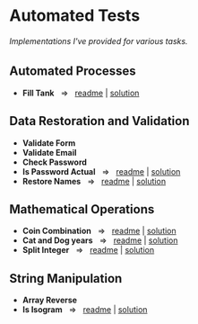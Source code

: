 # Automated Tests
###### Implementations I've provided for various tasks.


## Automated Processes
- **Fill Tank** ‎ ‎    =>‎‎   ‎ ‎  [readme](https://github.com/TykhonKozachenko/fill_tank/blob/tests/readme.md) | [solution](https://github.com/TykhonKozachenko/fill_tank/commit/009cfed8e8ad2f298f83c497d1ff6aeda8e07a9f)

## Data Restoration and Validation
- **Validate Form**
- **Validate Email**
- **Check Password**
- **Is Password Actual**  ‎ ‎    =>‎‎   ‎ ‎  [readme](https://github.com/TykhonKozachenko/is_password_actual/blob/tests/README.md) | [solution](https://github.com/TykhonKozachenko/is_password_actual/commit/3c790d5fae44e7837844ee7a4aa2a7dfde283efe)
- **Restore Names** ‎ ‎    =>‎‎   ‎ ‎  [readme](https://github.com/TykhonKozachenko/restore_names/blob/tests/readme.md) | [solution](https://github.com/TykhonKozachenko/restore_names/commit/9c49c3227212a35040b4f42f4cc32cfcaa8ddf67)

## Mathematical Operations
- **Coin Combination** ‎ ‎    =>‎‎   ‎ ‎  [readme](https://github.com/TykhonKozachenko/coin_combination/blob/tests/README.md) | [solution](https://github.com/TykhonKozachenko/coin_combination/commit/9fd57648be2f9e6e40dff33555fbb7bb5c5be937)
- **Cat and Dog years** ‎ ‎    =>‎‎   ‎ ‎  [readme](https://github.com/TykhonKozachenko/cat_and_dogs_years/blob/tests/README.md) | [solution](https://github.com/TykhonKozachenko/cat_and_dogs_years/commit/a889b4a3f90ed7281eb510d949c71b47b2665770)
- **Split Integer** ‎ ‎    =>‎‎   ‎ ‎  [readme](https://github.com/TykhonKozachenko/split_integer/blob/develop/README.md) | [solution](https://github.com/TykhonKozachenko/split_integer/commit/3f6e404844130aa03fa6b9df3078491b199bc927)

## String Manipulation
- **Array Reverse**
- **Is Isogram** ‎ ‎    =>‎‎   ‎ ‎  [readme](https://github.com/TykhonKozachenko/is_isogram/blob/tests/README.md) | [solution](https://github.com/TykhonKozachenko/is_isogram/commit/e13615c8cfcc81bb1bc7ae597592cb7a2c88b5d9)
